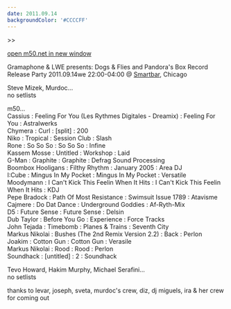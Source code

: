 ```yaml
---
date: 2011.09.14
backgroundColor: '#CCCCFF'
---
```


\>>

[open m50.net in new window  
](http://m50.net/)  

Gramaphone & LWE presents: Dogs & Flies and Pandora's Box Record Release Party 2011.09.14we 22:00-04:00 @ [Smartbar](http://www.smartbarchicago.com/), Chicago  

Steve Mizek, Murdoc...  
no setlists  

m50...  
Cassius : Feeling For You (Les Rythmes Digitales - Dreamix) : Feeling For You : Astralwerks  
Chymera : Curl : \[split\] : 200  
Niko : Tropical : Session Club : Slash  
Rone : So So So : So So So : Infine  
Kassem Mosse : Untitled : Workshop : Laid  
G-Man : Graphite : Graphite : Defrag Sound Processing  
Boombox Hooligans : Filthy Rhythm : January 2005 : Area DJ  
I:Cube : Mingus In My Pocket : Mingus In My Pocket : Versatile  
Moodymann : I Can't Kick This Feelin When It Hits : I Can't Kick This Feelin When It Hits : KDJ  
Pepe Bradock : Path Of Most Resistance : Swimsuit Issue 1789 : Atavisme  
Cajmere : Do Dat Dance : Underground Goddies : Af-Ryth-Mix  
D5 : Future Sense : Future Sense : Delsin  
Dub Taylor : Before You Go : Experience : Force Tracks  
John Tejada : Timebomb : Planes & Trains : Seventh City  
Markus Nikolai : Bushes (The 2nd Remix Version 2.2) : Back : Perlon  
Joakim : Cotton Gun : Cotton Gun : Verasile  
Markus Nikolai : Rood : Rood : Perlon  
Soundhack : \[untitled\] : 2 : Soundhack  

Tevo Howard, Hakim Murphy, Michael Serafini...  
no setlists  

thanks to levar, joseph, sveta, murdoc's crew, diz, dj miguels, ira & her crew for coming out